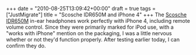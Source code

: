+++
date = "2010-08-25T13:09:42+00:00"
draft = true
tags = ["JustMigrate"]
title = "Scosche IDR650M and iPhone 4"
+++
The <a href="http://dyve.posterous.com/scosche-idr650m">Scosche IDR650M</a> in-ear headphones work perfectly with iPhone 4, including remote volume control. Since they were primarily marked for iPod use, with a &quot;works with iPhone&quot; mention on the packaging, I was a little nervous whether or not they&#39;d function properly. After testing earlier today, I can confirm they do.